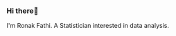 ### Hi there👋
I'm Ronak Fathi. A Statistician interested in data analysis.
<!--
**RoniF-pixel/RoniF-pixel** is a ✨ _special_ ✨ repository because its `README.md` (this file) appears on your GitHub profile.

- 📫 How to reach me: ronakfstat@gmail.com


